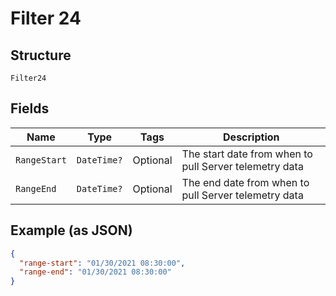 
# Filter 24

## Structure

`Filter24`

## Fields

| Name | Type | Tags | Description |
|  --- | --- | --- | --- |
| `RangeStart` | `DateTime?` | Optional | The start date from when to pull Server telemetry data |
| `RangeEnd` | `DateTime?` | Optional | The end date from when to pull Server telemetry data |

## Example (as JSON)

```json
{
  "range-start": "01/30/2021 08:30:00",
  "range-end": "01/30/2021 08:30:00"
}
```

